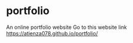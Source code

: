 # portfolio
An online portfolio website
Go to this website link https://atienza078.github.io/portfolio/
